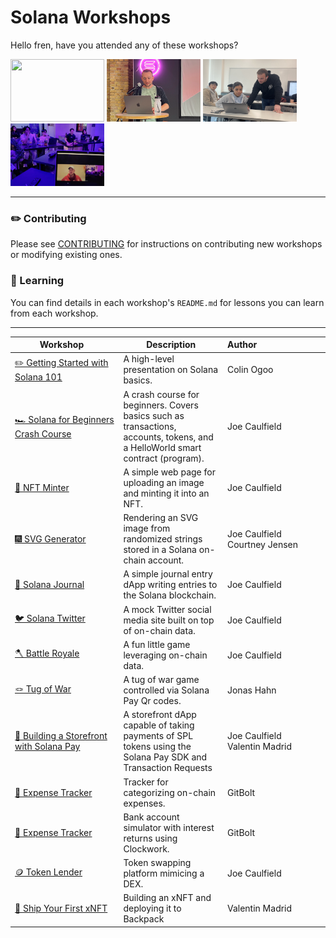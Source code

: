 # Solana Workshops

Hello fren, have you attended any of these workshops?   

<img 
src="https://raw.githubusercontent.com/Solana-Workshops/.github/main/.docs/valentin.png" 
height="100"
width="150"
/> 
<img 
src="https://raw.githubusercontent.com/Solana-Workshops/.github/main/.docs/callum.png" 
height="100"
width="150"
/> 
<img 
src="https://raw.githubusercontent.com/Solana-Workshops/.github/main/.docs/usc2.jpg" 
height="100"
width="150"
/> 
<img 
src="https://raw.githubusercontent.com/Solana-Workshops/.github/main/.docs/metacamp.jpeg" 
height="100"
width="150"
/> 
   
---

### ✏️ Contributing
Please see [CONTRIBUTING](https://github.com/Solana-Workshops/.contributing) for instructions on contributing new workshops or modifying existing ones.

### 📗 Learning
You can find details in each workshop's `README.md` for lessons you can learn from each workshop.

---

| <div style="width:150px">Workshop</div> | Description | <div style="width:150px">Author</div>  |
| ---------------------- | ------------------------------- | :------------------------ |
| [✏️ Getting Started with Solana 101](https://github.com/Solana-Workshops/solana-101) | A high-level presentation on Solana basics. | Colin Ogoo |
| [🏎️ Solana for Beginners Crash Course](https://github.com/Solana-Workshops/beginner-crash-course) | A crash course for beginners. Covers basics such as transactions, accounts, tokens, and a HelloWorld smart contract (program). | Joe Caulfield |
| [🎑 NFT Minter](https://github.com/Solana-Workshops/NFT-Minter) | A simple web page for uploading an image and minting it into an NFT. | Joe Caulfield |
| [🎆 SVG Generator](https://github.com/Solana-Workshops/SVG-Generator) | Rendering an SVG image from randomized strings stored in a Solana on-chain account. | Joe Caulfield <br> Courtney Jensen |
| [📓 Solana Journal](https://github.com/Solana-Workshops/solana-journal) | A simple journal entry dApp writing entries to the Solana blockchain. | Joe Caulfield |
| [🐦 Solana Twitter](https://github.com/Solana-Workshops/solana-twitter) | A mock Twitter social media site built on top of on-chain data. | Joe Caulfield |
| [🪓 Battle Royale](https://github.com/Solana-Workshops/battle-royale) | A fun little game leveraging on-chain data. | Joe Caulfield |
| [🪢 Tug of War](https://github.com/Solana-Workshops/tug-of-war-solana-pay) | A tug of war game controlled via Solana Pay Qr codes. | Jonas Hahn |
| [🍕 Building a Storefront with Solana Pay](https://github.com/Solana-Workshops/storefront-solana-pay) | A storefront dApp capable of taking payments of SPL tokens using the Solana Pay SDK and Transaction Requests | Joe Caulfield <br> Valentin Madrid |
| [👛 Expense Tracker](https://github.com/Solana-Workshops/Expense-Tracker) | Tracker for categorizing on-chain expenses. | GitBolt |
| [🏦 Expense Tracker](https://github.com/Solana-Workshops/Bank-Simulator) | Bank account simulator with interest returns using Clockwork. | GitBolt |
| [🪙 Token Lender](https://github.com/Solana-Workshops/token-lender) | Token swapping platform mimicing a DEX. | Joe Caulfield |
| [🎒 Ship Your First xNFT](https://github.com/Solana-Workshops/ship-an-xnft) | Building an xNFT and deploying it to Backpack | Valentin Madrid |

